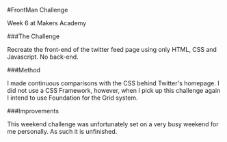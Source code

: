 #FrontMan Challenge

Week 6 at Makers Academy

###The Challenge

Recreate the front-end of the twitter feed page using only HTML, CSS and Javascript. No back-end. 

###Method

I made continuous comparisons with the CSS behind Twitter's homepage. I did not
use a CSS Framework, however, when I pick up this challenge again I intend to
use Foundation for the Grid system.

###Improvements

This weekend challenge was unfortunately set on a very busy weekend for me
personally. As such it is unfinished. 
